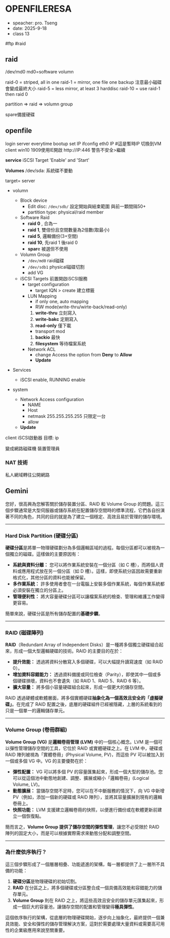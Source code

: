 # OPENFILERESA
- speacher: pro. Tseng
- date: 2025-9-18
- class 13

#ftp #raid

## raid
/dev/md0
md0=software volumn


raid-0 = striped, all in one
raid-1 = mirror, one file one backup
注意最小磁碟會變成最終大小
raid-5 = less mirror, at least 3 harddisc
raid-10 = use raid-1 then raid 0

partition => raid => volumn group

spare備援硬碟

## openfile
login server
everytime bootup set IP
ifconfig eth0 IP #這是暫時IP
切換到VM client win10 1909使用IE開啟
http://IP:446
警告不安全>繼續


**service**
iSCSI Target 'Enable' and 'Start'

**Volumes**
/dev/sda: 系統碟不要動

target= server

- volumn
    - Block device
        - Edit disc: `/dev/sdb/`
        設定開始與結束範圍 與前一顆間隔50+
        - partition type: physical/raid member
    - Software Raid
        - **raid 0** , 合為一
        - **raid 1**, 雙倍份且空間數量為2倍數(取最小)
        - **raid 5**, 邏輯備份(3+空間)
        - **raid 10**, 先raid 1 後raid 0
        - **spar**e 被選但不使用
    - Volumn Group
        - `/dev/md0` raid磁碟
        - `/dev/sdb1` physical磁碟切割
        - add VG
    - iSCSI Targets
        前置開啟iSCSI服務
        - target configuration
            - target IQN >  create 建立標籤
        - LUN Mapping 
            - if only one, auto mapping
            - R\W mode(write-thru/wirte-back/read-only)
            1. **write-thru** 立刻寫入
            2. **write-bakc** 定期寫入
            3. **read-only** 僅下載
            - transport mod
            1. **backio** 最快
            2. **filesystem** 等待檔案系統
        - Network ACL
            - change Access the option from **Deny** to **Allow**
            - **Update**
- Services 
    - iSCSI enable, RUNNING enable

- system
    - Network Access configuration
        - NAME
        - Host
        - netmask 255.255.255.255 只限定一台
        - allow
    - **Update**


client iSCSI啟動器
目標: ip

變成網路磁碟機
裝置管理員

### NAT 技術
私人網域轉往公開網路


## Gemini
您好，很高興為您解答關於儲存裝置分區、RAID 和 Volume Group 的問題。這三個步驟通常是大型伺服器或儲存系統在配置儲存空間時的標準流程，它們各自扮演著不同的角色，共同的目的就是為了建立一個穩定、高效且易於管理的儲存環境。

---

### Hard Disk Partition (硬碟分區)

**硬碟分區**是將單一物理硬碟劃分為多個邏輯區域的過程。每個分區都可以被視為一個獨立的磁碟。這樣做的主要原因有：

* **系統與資料分離：** 您可以將作業系統安裝在一個分區（如 C 槽），而將個人資料或應用程式放在另一個分區（如 D 槽）。這樣，即使系統分區因故需要重新格式化，其他分區的資料也能被保留。
* **多作業系統：** 許多使用者會在一台電腦上安裝多個作業系統，每個作業系統都必須安裝在獨立的分區上。
* **管理便利性：** 將大容量硬碟分區可以讓檔案系統的檢查、管理和維護工作變得更容易。

簡單來說，硬碟分區是所有儲存配置的**基礎步驟**。

---

### RAID (磁碟陣列)

**RAID**（Redundant Array of Independent Disks）是一種將多個獨立硬碟組合起來，形成一個大型邏輯硬碟的技術。RAID 的主要目的在於：

* **提升效能：** 透過將資料分散寫入多個硬碟，可以大幅提升讀寫速度（如 RAID 0）。
* **增加資料容錯能力：** 透過資料備援或同位檢查（Parity），即使其中一個或多個硬碟損壞，資料也不會遺失（如 RAID 1、RAID 5、RAID 6 等）。
* **擴大容量：** 將多個小容量硬碟組合起來，形成一個更大的儲存空間。

RAID 透過硬體或軟體層面，將多個實體硬碟**抽象化為一個高效且安全的「虛擬硬碟」**。在完成了 RAID 配置之後，底層的硬碟組件已經被隱藏，上層的系統看到的只是一個單一的邏輯儲存單元。

---

### Volume Group (卷冊群組)

**Volume Group (VG)** 是**邏輯卷冊管理 (LVM)** 中的一個核心概念。LVM 是一個可以彈性管理儲存空間的工具，它位於 RAID 或實體硬碟之上。在 LVM 中，硬碟或 RAID 陣列被視為「實體卷冊」(Physical Volume, PV)，而這些 PV 可以被加入到一個或多個 VG 中。VG 的主要優勢在於：

* **彈性配置：** VG 可以將多個 PV 的容量匯集起來，形成一個大型的儲存池。您可以從這個池中動態地創建、調整、擴展或縮小「邏輯卷冊」(Logical Volume, LV)。
* **動態擴展：** 當儲存空間不足時，您可以在不中斷服務的情況下，向 VG 中新增 PV（例如，添加一個新的硬碟或 RAID 陣列），並將其容量擴展到現有的邏輯卷冊上。
* **快照功能：** LVM 支援建立邏輯卷冊的快照，以便進行備份或在軟體更新前建立一個恢復點。

簡而言之，**Volume Group 提供了儲存空間的彈性管理**，讓您不必受限於 RAID 陣列的固定大小，而是可以根據實際需求來動態分配和調整空間。

---

### 為什麼依序執行？

這三個步驟形成了一個層層相疊、功能遞進的架構，每一層都提供了上一層所不具備的功能：

1.  **硬碟分區**是物理硬碟的初始切割。
2.  **RAID** 在分區之上，將多個硬碟或分區整合成一個具備高效能和容錯能力的儲存單元。
3.  **Volume Group** 則在 RAID 之上，將這些高效且安全的儲存單元匯集起來，形成一個巨大的容量池，讓儲存空間的配置和管理變得**極具彈性**。

這個依序執行的架構，從底層的物理硬碟開始，逐步向上抽象化，最終提供一個兼具效能、安全和彈性的儲存管理解決方案，這對於需要處理大量資料或需要高可用性的企業級應用來說至關重要。

